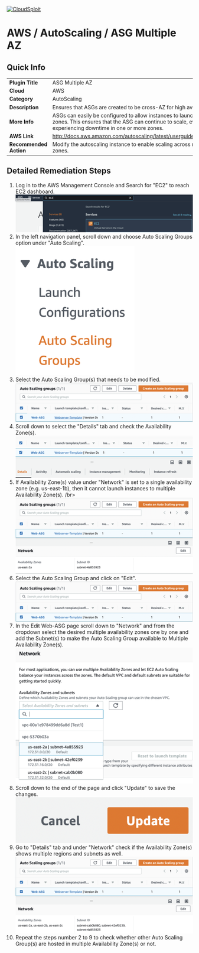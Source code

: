 [![CloudSploit](https://cloudsploit.com/img/logo-new-big-text-100.png "CloudSploit")](https://cloudsploit.com)

# AWS / AutoScaling / ASG Multiple AZ

## Quick Info

| | |
|-|-|
| **Plugin Title** | ASG Multiple AZ |
| **Cloud** | AWS |
| **Category** | AutoScaling |
| **Description** | Ensures that ASGs are created to be cross-AZ for high availability. |
| **More Info** | ASGs can easily be configured to allow instances to launch in multiple availability zones. This ensures that the ASG can continue to scale, even when AWS is experiencing downtime in one or more zones. |
| **AWS Link** | http://docs.aws.amazon.com/autoscaling/latest/userguide/AutoScalingGroup.html |
| **Recommended Action** | Modify the autoscaling instance to enable scaling across multiple availability zones. |

## Detailed Remediation Steps
1. Log in to the AWS Management Console and Search for "EC2" to reach EC2 dashboard.</br><img src="/resources/aws/autoscaling/asg-multiple-az/step1.png"/>
2. In the left navigation panel, scroll down and choose Auto Scaling Groups option under "Auto Scaling".</br> <img src="/resources/aws/autoscaling/asg-multiple-az/step2.png"/>
3. Select the Auto Scaling Group(s) that needs to be modified.</br> <img src="/resources/aws/autoscaling/asg-multiple-az/step3.png"/>
4. Scroll down to select the "Details" tab and check the Availability Zone(s). </br> <img src="/resources/aws/autoscaling/asg-multiple-az/step4.png"/>
5. If Availability Zone(s) value under "Network" is set to a single availability zone (e.g. us-east-1b), then it cannot launch instances to multiple Availability Zone(s). /br><img src="/resources/aws/autoscaling/asg-multiple-az/Step5.png"/>
6. Select the Auto Scaling Group and click on "Edit".</br><img src="/resources/aws/autoscaling/asg-multiple-az/step6.png"/>
7. In the Edit Web-ASG page scroll down to "Network" and from the dropdown select the desired multiple availability zones one by one and add the Subnet(s) to make the Auto Scaling Group available to Multiple Availability Zone(s).</br><img src="/resources/aws/autoscaling/asg-multiple-az/step7.png"/>
8. Scroll down to the end of the page and click "Update" to save the changes. </br><img src="/resources/aws/autoscaling/asg-multiple-az/step8.png"/>
9. Go to "Details" tab and under "Network" check if the Availability Zone(s) shows multiple regions and subnets as well.</br><img src="/resources/aws/autoscaling/asg-multiple-az/step9.png"/>
11. Repeat the steps number 2 to 9 to check whether other Auto Scaling Group(s) are hosted in multiple Availability Zone(s) or not. 
